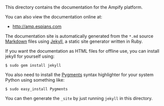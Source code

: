 This directory contains the documentation for the Ampify platform.

You can also view the documentation online at:

* http://amp.espians.com

The documentation site is automatically generated from the `*.md` source
[Markdown](http://daringfireball.net/projects/markdown/) files using
[Jekyll](http://github.com/mojombo/jekyll), a static site generator written in
Ruby.

If you want the documentation as HTML files for offline use, you can install
jekyll for yourself using:

    $ sudo gem install jekyll

You also need to install the [Pygments](http://pygments.org/) syntax highlighter
for your system Python using something like:

    $ sudo easy_install Pygments

You can then generate the `_site` by just running `jekyll` in this directory.
